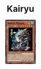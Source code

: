 <h1 align="center">
  Kairyu
</h1>
<p align="center">
  <img src="pics/766341490.jpg?raw=true" width="20%" />
</p>
